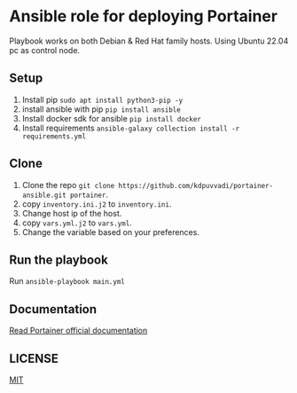# Ansible role for deploying Portainer

Playbook works on both Debian & Red Hat family hosts. Using Ubuntu 22.04 pc as control node.

## Setup

1. Install pip `sudo apt install python3-pip -y`
2. install ansible with pip `pip install ansible`
3. Install docker sdk for ansible `pip install docker`
4. Install requirements `ansible-galaxy collection install -r requirements.yml`

## Clone

1. Clone the repo  `git clone https://github.com/kdpuvvadi/portainer-ansible.git portainer`.
2. copy `inventory.ini.j2` to `inventory.ini`.
3. Change host ip of the host.
4. copy `vars.yml.j2` to `vars.yml`.
5. Change the variable based on your preferences.

## Run the playbook

Run `ansible-playbook main.yml`

## Documentation

[Read Portainer official documentation](https://docs.portainer.io//)

## LICENSE

[MIT](/LICENSE)
